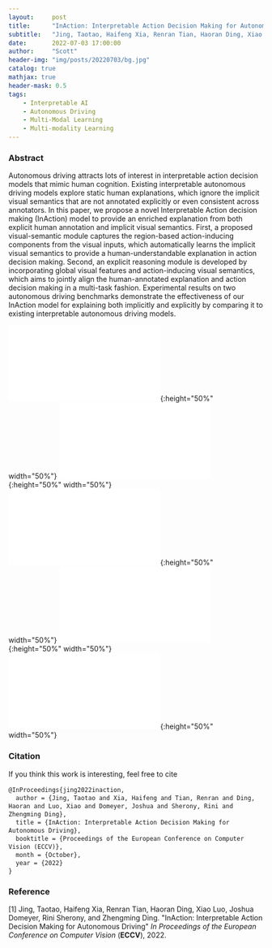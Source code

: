 ```yaml
---
layout:     post
title:      "InAction: Interpretable Action Decision Making for Autonomous Driving"
subtitle:   "Jing, Taotao, Haifeng Xia, Renran Tian, Haoran Ding, Xiao Luo, Joshua Domeyer, Rini Sherony, and Zhengming Ding"
date:       2022-07-03 17:00:00
author:     "Scott"
header-img: "img/posts/20220703/bg.jpg"
catalog: true
mathjax: true
header-mask: 0.5
tags:
    - Interpretable AI
    - Autonomous Driving
    - Multi-Modal Learning
    - Multi-modality Learning
---
```


### Abstract
Autonomous driving attracts lots of interest in interpretable action decision models that mimic human cognition. Existing interpretable autonomous driving models explore static human explanations, which ignore the implicit visual semantics that are not annotated explicitly or even consistent across annotators. In this paper, we propose a novel Interpretable Action decision making (InAction) model to provide an enriched explanation from both explicit human annotation and implicit visual semantics. First, a proposed visual-semantic module captures the region-based action-inducing components from the visual inputs, which automatically learns the implicit visual semantics to provide a human-understandable explanation in action decision making. Second, an explicit reasoning module is developed by incorporating global visual features and action-inducing visual semantics, which aims to jointly align the human-annotated explanation and action decision making in a multi-task fashion. Experimental results on two autonomous driving benchmarks demonstrate the effectiveness of our InAction model for explaining both implicitly and explicitly by comparing it to existing interpretable autonomous driving models. 

![slides](/img/posts/20220703/framework.pdf){:height="50%" width="50%"}
![slides](/img/posts/20220703/compare.pdf){:height="50%" width="50%"}
![slides](/img/posts/20220703/prototype.pdf){:height="50%" width="50%"}
![slides](/img/posts/20220703/InAction.pdf){:height="50%" width="50%"}
![slides](/img/posts/20220703/reasoning.pdf){:height="50%" width="50%"}


### Citation
If you think this work is interesting, feel free to cite
```
@InProceedings{jing2022inaction,
  author = {Jing, Taotao and Xia, Haifeng and Tian, Renran and Ding, Haoran and Luo, Xiao and Domeyer, Joshua and Sherony, Rini and Zhengming Ding},
  title = {InAction: Interpretable Action Decision Making for Autonomous Driving},
  booktitle = {Proceedings of the European Conference on Computer Vision (ECCV)},
  month = {October},
  year = {2022}
}

```


### Reference

[1] Jing, Taotao, Haifeng Xia, Renran Tian, Haoran Ding, Xiao Luo, Joshua Domeyer, Rini Sherony, and Zhengming Ding. "InAction: Interpretable Action Decision Making for Autonomous Driving" *In Proceedings of the European Conference on Computer Vision* (**ECCV**), 2022.


